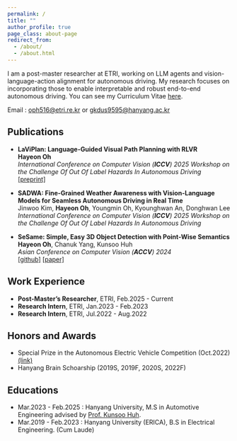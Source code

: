 ```yaml
---
permalink: /
title: ""
author_profile: true
page_class: about-page
redirect_from: 
  - /about/
  - /about.html
---
```

I am a post-master researcher at ETRI, working on LLM agents and vision-language-action alignment for autonomous driving. My research focuses on incorporating those to enable interpretable and robust end-to-end autonomous driving. You can see my Curriculum Vitae [here](../assets/curriculum_vitae_HayeonOh.pdf).

Email : oph516@etri.re.kr or gkdus9595@hanyang.ac.kr

## Publications

- **LaViPlan: Language-Guided Visual Path Planning with RLVR**  
  **Hayeon Oh**  
  *International Conference on Computer Vision (**ICCV**) 2025 Workshop on the Challenge Of Out Of Label Hazards In Autonomous Driving*  
  [[preprint]](https://arxiv.org/abs/2507.12911)

- **SADWA: Fine-Grained Weather Awareness with Vision-Language Models for Seamless Autonomous Driving in Real Time**  
  Jinwoo Kim, **Hayeon Oh**, Youngmin Oh, Kyounghwan An, Donghwan Lee  
  *International Conference on Computer Vision (**ICCV**) 2025 Workshop on the Challenge Of Out Of Label Hazards In Autonomous Driving*

- **SeSame: Simple, Easy 3D Object Detection with Point-Wise Semantics**  
  **Hayeon Oh**, Chanuk Yang, Kunsoo Huh  
  *Asian Conference on Computer Vision (**ACCV**) 2024*  
  [[github]](https://github.com/OPhD-hahao/SeSame) [[paper]](https://openaccess.thecvf.com/content/ACCV2024/html/O_SeSame_Simple_Easy_3D_Object_Detection_with_Point-Wise_Semantics_ACCV_2024_paper.html)

## Work Experience

- **Post-Master’s Researcher**, ETRI, Feb.2025 - Current
- **Research Intern**, ETRI, Jan.2023 - Feb.2023
- **Research Intern**, ETRI, Jul.2022 - Aug.2022

## Honors and Awards

- Special Prize in the Autonomous Electric Vehicle Competition (Oct.2022) [(link)](https://www.motorgraph.com/news/articleView.html?idxno=30990)
- Hanyang Brain Schoarship (2019S, 2019F, 2020S, 2022F)

## Educations

- Mar.2023 - Feb.2025 : Hanyang University, M.S in Automotive Engineering advised by [Prof. Kunsoo Huh](https://archi.hanyang.ac.kr/src/lab_mmc.php).
- Mar.2019 - Feb.2023 : Hanyang University (ERICA), B.S in Electrical Engineering. (Cum Laude)

<!-- Trigger rebuild -->
